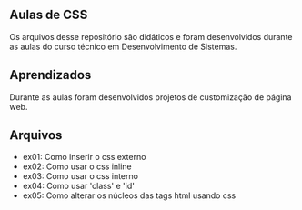 ## Aulas de CSS
Os arquivos desse repositório são didáticos e foram desenvolvidos durante as aulas do curso técnico em Desenvolvimento de Sistemas.

## Aprendizados
Durante as aulas foram desenvolvidos projetos de customização de página web.

## Arquivos
* ex01: Como inserir o css externo
* ex02: Como usar o css inline
* ex03: Como usar o css interno
* ex04: Como usar 'class' e 'id'
* ex05: Como alterar os núcleos das tags html usando css
